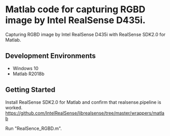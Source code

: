 # Matlab code for capturing RGBD image by Intel RealSense D435i.


Capturing RGBD image by Intel RealSense D435i with RealSense SDK2.0 for Matlab.

## Development Environments
* Windows 10
* Matlab R2018b

## Getting Started
Install RealSense SDK2.0 for Matlab and confirm that realsense.pipeline is worked.
https://github.com/IntelRealSense/librealsense/tree/master/wrappers/matlab

Run "RealSence_RGBD.m".

